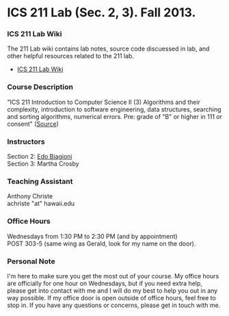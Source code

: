 ICS 211 Lab (Sec. 2, 3). Fall 2013.
=========

### ICS 211 Lab Wiki
The 211 Lab wiki contains lab notes, source code discuessed in lab, and other helpful resources related to the 211 lab.  
* [ICS 211 Lab Wiki](https://github.com/anthonyjchriste/ics211f13/wiki)

### Course Description
"ICS 211 Introduction to Computer Science II (3) Algorithms and their complexity, introduction to software engineering, data structures, searching and sorting algorithms, numerical errors. Pre: grade of "B" or higher in 111 or consent" ([Source](http://www.catalog.hawaii.edu/courses/departments/ics.htm))

### Instructors
Section 2: [Edo Biagioni](http://www2.hawaii.edu/~esb/)  
Section 3: Martha Crosby

### Teaching Assistant
Anthony Christe  
achriste "at" hawaii.edu

### Office Hours
Wednesdays from 1:30 PM to 2:30 PM (and by appointment)    
POST 303-5 (same wing as Gerald, look for my name on the door).

### Personal Note
I'm here to make sure you get the most out of your course. My office hours are officially for one hour on Wednesdays, but if you need extra help, please get into contact with me and I will do my best to help you out in any way possible. If my office door is open outside of office hours, feel free to stop in. If you have any questions or concerns, please get in touch with me.


